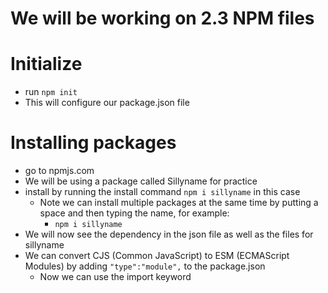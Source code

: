 # We will be working on 2.3 NPM files

# Initialize 
- run ```npm init```
- This will configure our package.json file

# Installing packages
- go to npmjs.com
- We will be using a package called Sillyname for practice
- install by running the install command ```npm i sillyname``` in this case
    - Note we can install multiple packages at the same time by putting a space and then typing the name, for example:
        - ```npm i sillyname ```
- We will now see the dependency in the json file as well as the files for sillyname
- We can convert CJS (Common JavaScript) to ESM (ECMAScript Modules) by adding ```"type":"module",``` to the package.json
    - Now we can use the import keyword